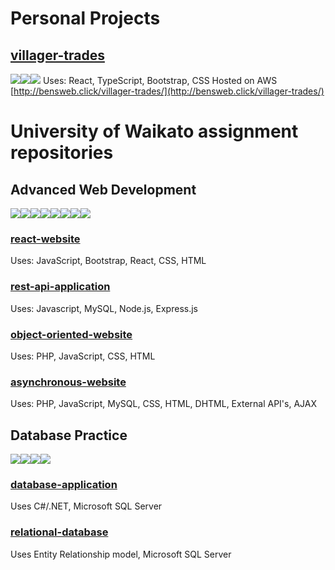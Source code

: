 # Personal Projects

## [villager-trades](https://github.com/Ben-JClark/villager-trades)
<img src="https://img.shields.io/badge/React-20232A?style=for-the-badge&logo=react&logoColor=61DAFB"/><img src="https://img.shields.io/badge/Bootstrap-563D7C?style=for-the-badge&logo=bootstrap&logoColor=white"/><img src="https://img.shields.io/badge/CSS3-1572B6?style=for-the-badge&logo=css3&logoColor=white"/>
Uses: React, TypeScript, Bootstrap, CSS 
Hosted on AWS [http://bensweb.click/villager-trades/](http://bensweb.click/villager-trades/)

# University of Waikato assignment repositories

## Advanced Web Development
<img src="https://img.shields.io/badge/JavaScript-323330?style=for-the-badge&logo=javascript&logoColor=F7DF1E"/><img src="https://img.shields.io/badge/HTML5-E34F26?style=for-the-badge&logo=html5&logoColor=white"/><img src="https://img.shields.io/badge/CSS3-1572B6?style=for-the-badge&logo=css3&logoColor=white"/><img src="https://img.shields.io/badge/PHP-777BB4?style=for-the-badge&logo=php&logoColor=white"/><img src="https://img.shields.io/badge/React-20232A?style=for-the-badge&logo=react&logoColor=61DAFB"/><img src="https://img.shields.io/badge/Node.js-339933?style=for-the-badge&logo=nodedotjs&logoColor=white"/><img src="https://img.shields.io/badge/Bootstrap-563D7C?style=for-the-badge&logo=bootstrap&logoColor=white"/><img src="https://img.shields.io/badge/Express.js-000000?style=for-the-badge&logo=express&logoColor=white"/><br>
### [react-website](https://github.com/Ben-JClark/react-website)
Uses: JavaScript, Bootstrap, React, CSS, HTML
### [rest-api-application](https://github.com/Ben-JClark/rest-api-application)
Uses: Javascript, MySQL, Node.js, Express.js
### [object-oriented-website](https://github.com/Ben-JClark/object-oriented-website)
Uses: PHP, JavaScript, CSS, HTML
### [asynchronous-website](https://github.com/Ben-JClark/asynchronous-website)
Uses: PHP, JavaScript, MySQL, CSS, HTML, DHTML, External API's, AJAX

## Database Practice
<img src="https://img.shields.io/badge/C%23-239120?style=for-the-badge&logo=c-sharp&logoColor=white"/><img src="https://img.shields.io/badge/.NET-512BD4?style=for-the-badge&logo=dotnet&logoColor=white"/><img src="https://img.shields.io/badge/Visual_Studio-5C2D91?style=for-the-badge&logo=visual%20studio&logoColor=white"/><img src="https://img.shields.io/badge/Microsoft_SQL_Server-CC2927?style=for-the-badge&logo=microsoft-sql-server&logoColor=white"/><br>
### [database-application](https://github.com/Ben-JClark/database-application)
Uses C#/.NET, Microsoft SQL Server
### [relational-database](https://github.com/Ben-JClark/relational-database)
Uses Entity Relationship model, Microsoft SQL Server

